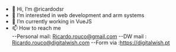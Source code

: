 - 👋 Hi, I’m @ricardodsr
- 👀 I’m interested in web development and arm systems  
- 🌱 I’m currently working in VueJS
- 📫 How to reach me   
--Personal mail: Ricardo.rouco@gmail.com 
--DW mail      : Ricardo.rouco@digitalwish.com
--Form via     :https://digitalwish.pt
<!---
ricardodsr/ricardodsr is a ✨ special ✨ repository because its `README.md` (this file) appears on your GitHub profile.
You can click the Preview link to take a look at your changes.
--->
